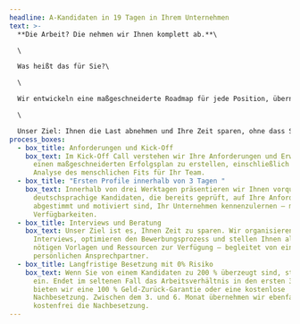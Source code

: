 ```yaml
---
headline: A-Kandidaten in 19 Tagen in Ihrem Unternehmen
text: >-
  **Die Arbeit? Die nehmen wir Ihnen komplett ab.**\

  \

  Was heißt das für Sie?\

  \

  Wir entwickeln eine maßgeschneiderte Roadmap für jede Position, übernehmen die gesamte Organisation und halten Sie mit wöchentlichen Calls transparent auf dem Laufenden.\

  \

  Unser Ziel: Ihnen die Last abnehmen und Ihre Zeit sparen, ohne dass Sie den Überblick verlieren.
process_boxes:
  - box_title: Anforderungen und Kick-Off
    box_text: Im Kick-Off Call verstehen wir Ihre Anforderungen und Erwartungen, um
      einen maßgeschneiderten Erfolgsplan zu erstellen, einschließlich einer
      Analyse des menschlichen Fits für Ihr Team.
  - box_title: "Ersten Profile innerhalb von 3 Tagen "
    box_text: Innerhalb von drei Werktagen präsentieren wir Ihnen vorqualifizierte,
      deutschsprachige Kandidaten, die bereits geprüft, auf Ihre Anforderungen
      abgestimmt und motiviert sind, Ihr Unternehmen kennenzulernen – mit klaren
      Verfügbarkeiten.
  - box_title: Interviews und Beratung
    box_text: Unser Ziel ist es, Ihnen Zeit zu sparen. Wir organisieren alle
      Interviews, optimieren den Bewerbungsprozess und stellen Ihnen alle
      nötigen Vorlagen und Ressourcen zur Verfügung – begleitet von einem
      persönlichen Ansprechpartner.
  - box_title: Langfristige Besetzung mit 0% Risiko
    box_text: Wenn Sie von einem Kandidaten zu 200 % überzeugt sind, stellen Sie ihn
      ein. Endet im seltenen Fall das Arbeitsverhältnis in den ersten 3 Monaten,
      bieten wir eine 100 % Geld-Zurück-Garantie oder eine kostenlose
      Nachbesetzung. Zwischen dem 3. und 6. Monat übernehmen wir ebenfalls
      kostenfrei die Nachbesetzung.
---
```

